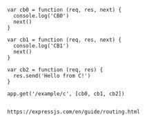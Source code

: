 
        var cb0 = function (req, res, next) {
          console.log('CB0')
          next()
        }

        var cb1 = function (req, res, next) {
          console.log('CB1')
          next()
        }

        var cb2 = function (req, res) {
          res.send('Hello from C!')
        }

        app.get('/example/c', [cb0, cb1, cb2])


        https://expressjs.com/en/guide/routing.html   
